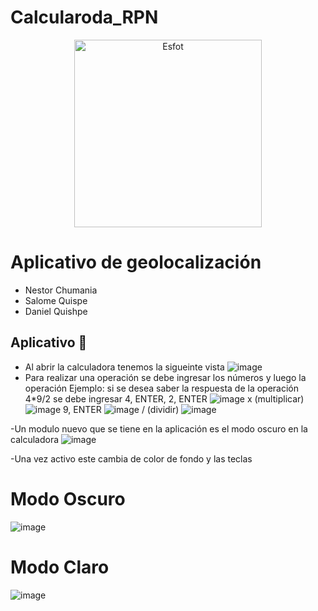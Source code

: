 # Calcularoda_RPN
<div>
<p align='center'>
<img src="https://esfot.epn.edu.ec/images/headers/logo_esfot_buho.png" alt="Esfot" width="300px">
</p>
</div>

# Aplicativo de geolocalización 
- Nestor Chumania
- Salome Quispe
- Daniel Quishpe

## Aplicativo 🧩
- Al abrir la calculadora tenemos la sigueinte vista
  ![image](https://github.com/Salo-Quispe/Calcularoda_RPN/assets/85651718/fa9430cb-cd3b-41b2-bf07-77ad44a462dc)
- Para realizar una operación se debe ingresar los números y luego la operación
Ejemplo: si se desea saber la respuesta de la operación 4*9/2 se debe ingresar
4, ENTER, 2, ENTER
![image](https://github.com/Salo-Quispe/Calcularoda_RPN/assets/85651718/a39cdeaa-d4c4-485c-bdff-aa3ffb7f4ae1)
x (multiplicar)
![image](https://github.com/Salo-Quispe/Calcularoda_RPN/assets/85651718/0740dbdb-c550-4d35-969f-94493b547bb6)
9, ENTER
![image](https://github.com/Salo-Quispe/Calcularoda_RPN/assets/85651718/64cd9869-7511-4fca-8c45-53419c3048c3)
/ (dividir)
![image](https://github.com/Salo-Quispe/Calcularoda_RPN/assets/85651718/3ae99ccd-6ad3-4645-ac31-9bcd1f60779f)

-Un modulo nuevo que se tiene en la aplicación es el modo oscuro en la calculadora
![image](https://github.com/Salo-Quispe/Calcularoda_RPN/assets/85651718/a4037757-0812-426c-b532-d43f7339b931)

-Una vez activo este cambia de color de fondo y las teclas
# Modo Oscuro
![image](https://github.com/Salo-Quispe/Calcularoda_RPN/assets/85651718/b8a9a63b-ed57-43a5-bc99-c4c28ef24f44)

# Modo Claro
![image](https://github.com/Salo-Quispe/Calcularoda_RPN/assets/85651718/4b51c71a-49ae-4b10-be46-89e0d96c5c88)

